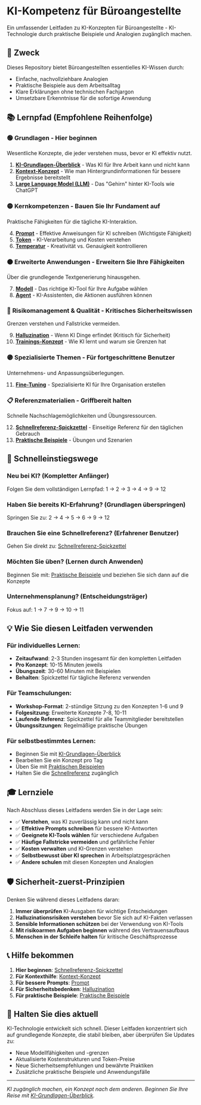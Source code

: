 # KI-Kompetenz für Büroangestellte

Ein umfassender Leitfaden zu KI-Konzepten für Büroangestellte - KI-Technologie durch praktische Beispiele und Analogien zugänglich machen.

## 🎯 Zweck

Dieses Repository bietet Büroangestellten essentielles KI-Wissen durch:
- Einfache, nachvollziehbare Analogien
- Praktische Beispiele aus dem Arbeitsalltag
- Klare Erklärungen ohne technischen Fachjargon
- Umsetzbare Erkenntnisse für die sofortige Anwendung

## 📚 Lernpfad (Empfohlene Reihenfolge)

### 🟢 **Grundlagen** - Hier beginnen
Wesentliche Konzepte, die jeder verstehen muss, bevor er KI effektiv nutzt.

1. **[KI-Grundlagen-Überblick](./ai-basics-overview.md)** - Was KI für Ihre Arbeit kann und nicht kann
2. **[Kontext-Konzept](./context-concept.md)** - Wie man Hintergrundinformationen für bessere Ergebnisse bereitstellt
3. **[Large Language Model (LLM)](./01-large-language-model.md)** - Das "Gehirn" hinter KI-Tools wie ChatGPT

### 🟡 **Kernkompetenzen** - Bauen Sie Ihr Fundament auf
Praktische Fähigkeiten für die tägliche KI-Interaktion.

4. **[Prompt](./04-prompt.md)** - Effektive Anweisungen für KI schreiben (Wichtigste Fähigkeit)
5. **[Token](./03-token.md)** - KI-Verarbeitung und Kosten verstehen
6. **[Temperatur](./05-temperature.md)** - Kreativität vs. Genauigkeit kontrollieren

### 🟠 **Erweiterte Anwendungen** - Erweitern Sie Ihre Fähigkeiten
Über die grundlegende Textgenerierung hinausgehen.

7. **[Modell](./02-model.md)** - Das richtige KI-Tool für Ihre Aufgabe wählen
8. **[Agent](./06-agent.md)** - KI-Assistenten, die Aktionen ausführen können

### 🔴 **Risikomanagement & Qualität** - Kritisches Sicherheitswissen
Grenzen verstehen und Fallstricke vermeiden.

9. **[Halluzination](./07-hallucination.md)** - Wenn KI Dinge erfindet (Kritisch für Sicherheit)
10. **[Trainings-Konzept](./training-concept.md)** - Wie KI lernt und warum sie Grenzen hat

### 🟣 **Spezialisierte Themen** - Für fortgeschrittene Benutzer
Unternehmens- und Anpassungsüberlegungen.

11. **[Fine-Tuning](./08-fine-tuning.md)** - Spezialisierte KI für Ihre Organisation erstellen

### 📋 **Referenzmaterialien** - Griffbereit halten
Schnelle Nachschlagemöglichkeiten und Übungsressourcen.

12. **[Schnellreferenz-Spickzettel](./quick-reference-cheat-sheet.md)** - Einseitige Referenz für den täglichen Gebrauch
13. **[Praktische Beispiele](./hands-on-examples.md)** - Übungen und Szenarien

## 🚀 Schnelleinstiegswege

### **Neu bei KI?** (Kompletter Anfänger)
Folgen Sie dem vollständigen Lernpfad: 1 → 2 → 3 → 4 → 9 → 12

### **Haben Sie bereits KI-Erfahrung?** (Grundlagen überspringen)
Springen Sie zu: 2 → 4 → 5 → 6 → 9 → 12

### **Brauchen Sie eine Schnellreferenz?** (Erfahrener Benutzer)
Gehen Sie direkt zu: [Schnellreferenz-Spickzettel](./quick-reference-cheat-sheet.md)

### **Möchten Sie üben?** (Lernen durch Anwenden)
Beginnen Sie mit: [Praktische Beispiele](./hands-on-examples.md) und beziehen Sie sich dann auf die Konzepte

### **Unternehmensplanung?** (Entscheidungsträger)
Fokus auf: 1 → 7 → 9 → 10 → 11

## 💡 Wie Sie diesen Leitfaden verwenden

### **Für individuelles Lernen:**
- **Zeitaufwand**: 2-3 Stunden insgesamt für den kompletten Leitfaden
- **Pro Konzept**: 10-15 Minuten jeweils
- **Übungszeit**: 30-60 Minuten mit Beispielen
- **Behalten**: Spickzettel für tägliche Referenz verwenden

### **Für Teamschulungen:**
- **Workshop-Format**: 2-stündige Sitzung zu den Konzepten 1-6 und 9
- **Folgesitzung**: Erweiterte Konzepte 7-8, 10-11
- **Laufende Referenz**: Spickzettel für alle Teammitglieder bereitstellen
- **Übungssitzungen**: Regelmäßige praktische Übungen

### **Für selbstbestimmtes Lernen:**
- Beginnen Sie mit [KI-Grundlagen-Überblick](./ai-basics-overview.md)
- Bearbeiten Sie ein Konzept pro Tag
- Üben Sie mit [Praktischen Beispielen](./hands-on-examples.md)
- Halten Sie die [Schnellreferenz](./quick-reference-cheat-sheet.md) zugänglich

## 🎓 Lernziele

Nach Abschluss dieses Leitfadens werden Sie in der Lage sein:
- ✅ **Verstehen**, was KI zuverlässig kann und nicht kann
- ✅ **Effektive Prompts schreiben** für bessere KI-Antworten
- ✅ **Geeignete KI-Tools wählen** für verschiedene Aufgaben
- ✅ **Häufige Fallstricke vermeiden** und gefährliche Fehler
- ✅ **Kosten verwalten** und KI-Grenzen verstehen
- ✅ **Selbstbewusst über KI sprechen** in Arbeitsplatzgesprächen
- ✅ **Andere schulen** mit diesen Konzepten und Analogien

## 🛡️ Sicherheit-zuerst-Prinzipien

Denken Sie während dieses Leitfadens daran:
1. **Immer überprüfen** KI-Ausgaben für wichtige Entscheidungen
2. **Halluzinationsrisiken verstehen** bevor Sie sich auf KI-Fakten verlassen
3. **Sensible Informationen schützen** bei der Verwendung von KI-Tools
4. **Mit risikoarmen Aufgaben beginnen** während des Vertrauensaufbaus
5. **Menschen in der Schleife halten** für kritische Geschäftsprozesse

## 📞 Hilfe bekommen

1. **Hier beginnen**: [Schnellreferenz-Spickzettel](./quick-reference-cheat-sheet.md)
2. **Für Kontexthilfe**: [Kontext-Konzept](./context-concept.md)
3. **Für bessere Prompts**: [Prompt](./04-prompt.md)
4. **Für Sicherheitsbedenken**: [Halluzination](./07-hallucination.md)
5. **Für praktische Beispiele**: [Praktische Beispiele](./hands-on-examples.md)

## 🔄 Halten Sie dies aktuell

KI-Technologie entwickelt sich schnell. Dieser Leitfaden konzentriert sich auf grundlegende Konzepte, die stabil bleiben, aber überprüfen Sie Updates zu:
- Neue Modellfähigkeiten und -grenzen
- Aktualisierte Kostenstrukturen und Token-Preise
- Neue Sicherheitsempfehlungen und bewährte Praktiken
- Zusätzliche praktische Beispiele und Anwendungsfälle

---

*KI zugänglich machen, ein Konzept nach dem anderen. Beginnen Sie Ihre Reise mit [KI-Grundlagen-Überblick](./ai-basics-overview.md).*